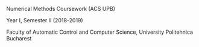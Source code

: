Numerical Methods Coursework (ACS UPB)

Year I, Semester II (2018-2019)

Faculty of Automatic Control and Computer Science, University Politehnica Bucharest